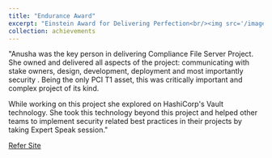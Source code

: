 ```yaml
---
title: "Endurance Award"
excerpt: "Einstein Award for Delivering Perfection<br/><img src='/images/EinsteinAwardEndurance.jpg'>"
collection: achievements
---
```


"Anusha was the key person in delivering Compliance File Server Project. She owned and delivered all aspects of the project: communicating with stake owners, design, development, deployment and most importantly security . Being the only PCI T1 asset, this was critically important and complex project of its kind.

While working on this project she explored on HashiCorp's Vault technology. She took this technology beyond this project and helped other teams to implement security related best practices in their projects by taking Expert Speak session."

[Refer Site](https://sites.google.com/endurance.com/enduranceawards/winners_may-to-aug-2018 "We'll Do It Live")
